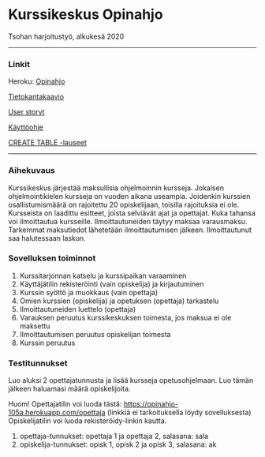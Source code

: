 # Kurssikeskus Opinahjo
Tsohan harjoitustyö, alkukesä 2020

--------

### Linkit

Heroku: [Opinahjo](https://opinahjo-105a.herokuapp.com/)

[Tietokantakaavio](https://github.com/aarekr/Opinahjo/blob/master/documentation/Tietokantakaavio.pdf)

[User storyt](https://github.com/aarekr/Opinahjo/blob/master/documentation/UserStoryt.md)

[Käyttöohje](https://github.com/aarekr/Opinahjo/blob/master/documentation/Opinahjon%20k%C3%A4ytt%C3%B6ohje.pdf)

[CREATE TABLE -lauseet](https://github.com/aarekr/Opinahjo/blob/master/documentation/CREATE%20TABLE%20-lauseet.md)

--------

### Aihekuvaus
Kurssikeskus järjestää maksullisia ohjelmoinnin kursseja. Jokaisen ohjelmointikielen kursseja on vuoden aikana useampia. Joidenkin kurssien osallistumismäärä on rajoitettu 20 opiskelijaan, toisilla rajoituksia ei ole. Kursseista on laadittu esitteet, joista selviävät ajat ja opettajat. Kuka tahansa voi ilmoittautua kursseille. Ilmoittautuneiden täytyy maksaa varausmaksu. Tarkemmat maksutiedot lähetetään ilmoittautumisen jälkeen. Ilmoittautunut saa halutessaan laskun.

### Sovelluksen toiminnot
1. Kurssitarjonnan katselu ja kurssipaikan varaaminen
2. Käyttäjätilin rekisteröinti (vain opiskelija) ja kirjautuminen
3. Kurssin syöttö ja muokkaus (vain opettaja)
4. Omien kurssien (opiskelija) ja opetuksen (opettaja) tarkastelu
5. Ilmoittautuneiden luettelo (opettaja)
6. Varauksen peruutus kurssikeskuksen toimesta, jos maksua ei ole maksettu
7. Ilmoittautumisen peruutus opiskelijan toimesta
8. Kurssin peruutus


### Testitunnukset
Luo aluksi 2 opettajatunnusta ja lisää kursseja opetusohjelmaan.
Luo tämän jälkeen haluamasi määrä opiskelijoita.

Huom! Opettajatilin voi luoda tästä: https://opinahjo-105a.herokuapp.com/opettaja (linkkiä ei tarkoituksella löydy sovelluksesta)
      Opiskelijatilin voi luoda rekisteröidy-linkin kautta.

1. opettaja-tunnukset: opettaja 1 ja opettaja 2, salasana: sala
2. opiskelija-tunnukset: opisk 1, opisk 2 ja opisk 3, salasana: ak
